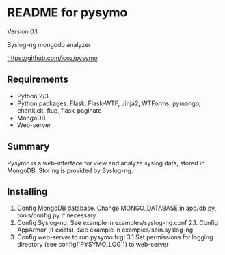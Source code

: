 README for pysymo
=================

Version 0.1

Syslog-ng mongodb analyzer

https://github.com/icoz/pysymo

Requirements
------------

- Python 2/3
- Python packages: Flask, Flask-WTF, Jinja2, WTForms, pymongo, chartkick, flup, flask-paginate
- MongoDB
- Web-server

Summary
-------

Pysymo is a web-interface for view and analyze syslog data, stored in MongoDB.
Storing is provided by Syslog-ng.

Installing
----------

1. Config MongoDB database. Change MONGO_DATABASE in app/db.py, tools/config.py if necessary
2. Config Syslog-ng. See example in examples/syslog-ng.conf
2.1. Config AppArmor (if exists). See example in examples/sbin.syslog-ng
3. Config web-server to run pysymo.fcgi
3.1 Set permissions for logging directory (see config['PYSYMO_LOG']) to web-server